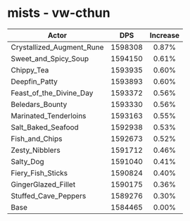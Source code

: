 # mists - vw-cthun
| Actor | DPS | Increase |
|---|:---:|:---:|
|Crystallized_Augment_Rune|1598308|0.87%|
|Sweet_and_Spicy_Soup|1594150|0.61%|
|Chippy_Tea|1593935|0.60%|
|Deepfin_Patty|1593893|0.60%|
|Feast_of_the_Divine_Day|1593372|0.56%|
|Beledars_Bounty|1593330|0.56%|
|Marinated_Tenderloins|1593163|0.55%|
|Salt_Baked_Seafood|1592938|0.53%|
|Fish_and_Chips|1592673|0.52%|
|Zesty_Nibblers|1591712|0.46%|
|Salty_Dog|1591040|0.41%|
|Fiery_Fish_Sticks|1590824|0.40%|
|GingerGlazed_Fillet|1590175|0.36%|
|Stuffed_Cave_Peppers|1589276|0.30%|
|Base|1584465|0.00%|
